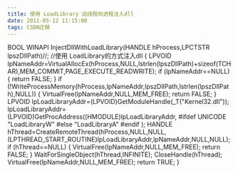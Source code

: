 ```yaml
---
title: 使用 LoadLibrary 远线程向进程注入dll
date: 2011-05-12 11:15:00
tags: CSDN迁移
---
```

   BOOL WINAPI InjectDllWithLoadLibrary(HANDLE hProcess,LPCTSTR lpszDllPath)//; //使用 LoadLibrary的方式注入dll { LPVOID lpNameAddr=VirtualAllocEx(hProcess,NULL,lstrlen(lpszDllPath)+sizeof(TCHAR),MEM_COMMIT,PAGE_EXECUTE_READWRITE); if (lpNameAddr==NULL) { return FALSE; } if (!WriteProcessMemory(hProcess,lpNameAddr,lpszDllPath,lstrlen(lpszDllPath),NULL)) { VirtualFree(lpNameAddr,NULL,MEM_FREE); return FALSE; } LPVOID lpLoadLibraryAddr=(LPVOID)GetModuleHandle(_T("Kernel32.dll")); lpLoadLibraryAddr=(LPVOID)GetProcAddress((HMODULE)lpLoadLibraryAddr, #ifdef UNICODE "LoadLibraryW" #else "LoadLibraryA" #endif ); HANDLE hThread=CreateRemoteThread(hProcess,NULL,NULL,(LPTHREAD_START_ROUTINE)lpLoadLibraryAddr,lpNameAddr,NULL,NULL); if (hThread==NULL) { VirtualFree(lpNameAddr,NULL,MEM_FREE); return FALSE; } WaitForSingleObject(hThread,INFINITE); CloseHandle(hThread); VirtualFree(lpNameAddr,NULL,MEM_FREE); return TRUE; } 

   
 